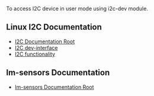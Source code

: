 To access I2C device in user mode using i2c-dev module.

## Linux I2C Documentation
*	[I2C Documentation Root](http://git.kernel.org/cgit/linux/kernel/git/torvalds/linux.git/tree/Documentation/i2c)
*	[I2C dev-interface](http://git.kernel.org/cgit/linux/kernel/git/torvalds/linux.git/tree/Documentation/i2c/dev-interface)
*	[I2C functionality](http://git.kernel.org/cgit/linux/kernel/git/torvalds/linux.git/tree/Documentation/i2c/functionality)

## lm-sensors Documentation
*	[lm-sensors Documentation Root](http://www.lm-sensors.org/browser/lm-sensors/trunk/doc)

